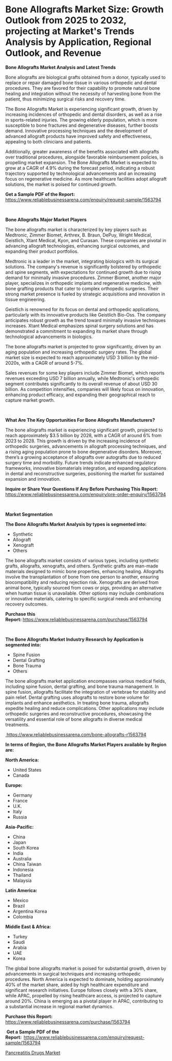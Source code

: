 <p><h1>Bone Allografts Market Size: Growth Outlook from 2025 to 2032, projecting at Market's Trends Analysis by Application, Regional Outlook, and Revenue</h1></p><p><strong>Bone Allografts Market Analysis and Latest Trends</strong></p>
<p><p>Bone allografts are biological grafts obtained from a donor, typically used to replace or repair damaged bone tissue in various orthopedic and dental procedures. They are favored for their capability to promote natural bone healing and integration without the necessity of harvesting bone from the patient, thus minimizing surgical risks and recovery time.</p><p>The Bone Allografts Market is experiencing significant growth, driven by increasing incidences of orthopedic and dental disorders, as well as a rise in sports-related injuries. The growing elderly population, which is more susceptible to bone fractures and degenerative diseases, further boosts demand. Innovative processing techniques and the development of advanced allograft products have improved safety and effectiveness, appealing to both clinicians and patients.</p><p>Additionally, greater awareness of the benefits associated with allografts over traditional procedures, alongside favorable reimbursement policies, is propelling market expansion. The Bone Allografts Market is expected to grow at a CAGR of 4.9% during the forecast period, indicating a robust trajectory supported by technological advancements and an increasing focus on regenerative medicine. As more healthcare facilities adopt allograft solutions, the market is poised for continued growth.</p></p>
<p><strong>Get a Sample PDF of the Report:&nbsp;</strong> <a href="https://www.reliablebusinessarena.com/enquiry/request-sample/1563794?utm_campaign=2805&utm_medium=2&utm_source=Github&utm_content=ia&utm_term=08032025&utm_id=bone-allografts">https://www.reliablebusinessarena.com/enquiry/request-sample/1563794</a></p>
<p>&nbsp;</p>
<p><strong>Bone Allografts Major Market Players</strong></p>
<p><p>The bone allografts market is characterized by key players such as Medtronic, Zimmer Biomet, Arthrex, B. Braun, DePuy, Wright Medical, Geistlich, Xtant Medical, Kyon, and Curasan. These companies are pivotal in advancing allograft technologies, enhancing surgical outcomes, and expanding their product portfolios.</p><p>Medtronic is a leader in the market, integrating biologics with its surgical solutions. The company's revenue is significantly bolstered by orthopedic and spine segments, with expectations for continued growth due to rising demand for minimally invasive procedures. Zimmer Biomet, another major player, specializes in orthopedic implants and regenerative medicine, with bone grafting products that cater to complex orthopedic surgeries. Their strong market presence is fueled by strategic acquisitions and innovation in tissue engineering.</p><p>Geistlich is renowned for its focus on dental and orthopedic applications, particularly with its innovative products like Geistlich Bio-Oss. The company anticipates robust growth as the trend toward minimally invasive techniques increases. Xtant Medical emphasizes spinal surgery solutions and has demonstrated a commitment to expanding its market share through technological advancements in biologics.</p><p>The bone allografts market is projected to grow significantly, driven by an aging population and increasing orthopedic surgery rates. The global market size is expected to reach approximately USD 3 billion by the mid-2020s, with a CAGR of around 5-7%.</p><p>Sales revenues for some key players include Zimmer Biomet, which reports revenues exceeding USD 7 billion annually, while Medtronic's orthopedic segment contributes significantly to its overall revenue of about USD 30 billion. As competition intensifies, companies will likely focus on innovation, enhancing product efficacy, and expanding their geographical reach to capture market growth.</p></p>
<p>&nbsp;</p>
<p><strong>What Are The Key Opportunities For Bone Allografts Manufacturers?</strong></p>
<p><p>The bone allografts market is experiencing significant growth, projected to reach approximately $3.5 billion by 2028, with a CAGR of around 6% from 2023 to 2028. This growth is driven by the increasing incidence of orthopedic surgeries, advancements in allograft processing techniques, and a rising aging population prone to bone degenerative disorders. Moreover, there’s a growing acceptance of allografts over autografts due to reduced surgery time and morbidity. Future trends indicate enhanced regulatory frameworks, innovative biomaterials integration, and expanding applications in dental and reconstructive surgeries, positioning the market for sustained expansion and innovation.</p></p>
<p><strong>Inquire or Share Your Questions If Any Before Purchasing This Report:</strong> <a href="https://www.reliablebusinessarena.com/enquiry/pre-order-enquiry/1563794?utm_campaign=2805&utm_medium=2&utm_source=Github&utm_content=ia&utm_term=08032025&utm_id=bone-allografts">https://www.reliablebusinessarena.com/enquiry/pre-order-enquiry/1563794</a></p>
<p>&nbsp;</p>
<p><strong>Market Segmentation</strong></p>
<p><strong>The Bone Allografts Market Analysis by types is segmented into:</strong></p>
<p><ul><li>Synthetic</li><li>Allograft</li><li>Xenograft</li><li>Others</li></ul></p>
<p><p>The bone allografts market consists of various types, including synthetic grafts, allografts, xenografts, and others. Synthetic grafts are man-made materials designed to mimic bone properties, enhancing healing. Allografts involve the transplantation of bone from one person to another, ensuring biocompatibility and reducing rejection risk. Xenografts are derived from animal bone, typically sourced from cows or pigs, providing an alternative when human tissue is unavailable. Other options may include combinations or innovative materials, catering to specific surgical needs and enhancing recovery outcomes.</p></p>
<p><strong>Purchase this Report:&nbsp;</strong><a href="https://www.reliablebusinessarena.com/purchase/1563794?utm_campaign=2805&utm_medium=2&utm_source=Github&utm_content=ia&utm_term=08032025&utm_id=bone-allografts">https://www.reliablebusinessarena.com/purchase/1563794</a></p>
<p>&nbsp;</p>
<p><strong>The Bone Allografts Market Industry Research by Application is segmented into:</strong></p>
<p><ul><li>Spine Fusion</li><li>Dental Grafting</li><li>Bone Trauma</li><li>Others</li></ul></p>
<p><p>The bone allografts market application encompasses various medical fields, including spine fusion, dental grafting, and bone trauma management. In spine fusion, allografts facilitate the integration of vertebrae for stability and pain relief. Dental grafting uses allografts to restore bone volume for implants and enhance aesthetics. In treating bone trauma, allografts expedite healing and reduce complications. Other applications may include orthopedic surgeries and reconstructive procedures, showcasing the versatility and essential role of bone allografts in diverse medical treatments.</p></p>
<p><a href="https://www.reliablebusinessarena.com/bone-allografts-r1563794?utm_campaign=2805&utm_medium=2&utm_source=Github&utm_content=ia&utm_term=08032025&utm_id=bone-allografts">&nbsp;https://www.reliablebusinessarena.com/bone-allografts-r1563794</a></p>
<p><strong>In terms of Region, the Bone Allografts Market Players available by Region are:</strong></p>
<p>
    <p> <strong> North America: </strong>
        <ul>
            <li>United States</li>
            <li>Canada</li>
        </ul>
        </p> 
    <p> <strong> Europe: </strong>
        <ul>
            <li>Germany</li>
            <li>France</li>
            <li>U.K.</li>
            <li>Italy</li>
            <li>Russia</li>
        </ul>
        </p> 
    <p> <strong> Asia-Pacific: </strong>
        <ul>
            <li>China</li>
            <li>Japan</li>
            <li>South Korea</li>
            <li>India</li>
            <li>Australia</li>
            <li>China Taiwan</li>
            <li>Indonesia</li>
            <li>Thailand</li>
            <li>Malaysia</li>
        </ul>
        </p> 
    <p> <strong> Latin America: </strong>
        <ul>
            <li>Mexico</li>
            <li>Brazil</li>
            <li>Argentina Korea</li>
            <li>Colombia</li>
        </ul>
        </p> 
    <p> <strong> Middle East & Africa: </strong>
        <ul>
            <li>Turkey</li>
            <li>Saudi</li>
            <li>Arabia</li>
            <li>UAE</li>
            <li>Korea</li>
        </ul>
    </p>
    </p>
<p><p>The global bone allografts market is poised for substantial growth, driven by advancements in surgical techniques and increasing orthopedic procedures. North America is expected to dominate, holding approximately 40% of the market share, aided by high healthcare expenditure and significant research initiatives. Europe follows closely with a 30% share, while APAC, propelled by rising healthcare access, is projected to capture around 20%. China is emerging as a pivotal player in APAC, contributing to a substantial increase in regional market dynamics.</p></p>
<p><strong>Purchase this Report: </strong><a href="https://www.reliablebusinessarena.com/purchase/1563794?utm_campaign=2805&utm_medium=2&utm_source=Github&utm_content=ia&utm_term=08032025&utm_id=bone-allografts">https://www.reliablebusinessarena.com/purchase/1563794</a></p>
<p>&nbsp;<strong>Get a Sample PDF of the Report:&nbsp;&nbsp;</strong><a href="https://www.reliablebusinessarena.com/enquiry/request-sample/1563794?utm_campaign=2805&utm_medium=2&utm_source=Github&utm_content=ia&utm_term=08032025&utm_id=bone-allografts">https://www.reliablebusinessarena.com/enquiry/request-sample/1563794</a></p>
<p><strong></strong></p>
<p><p><a href="https://github.com/meuskocov/Market-Research-Report-List-1/blob/main/pancreatitis-drugs-market.md?utm_campaign=2805&utm_medium=2&utm_source=Github&utm_content=ia&utm_term=08032025&utm_id=bone-allografts">Pancreatitis Drugs Market</a></p></p>